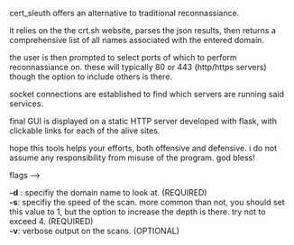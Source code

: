 cert_sleuth offers an alternative to traditional reconnassiance. 

it relies on the the crt.sh website, parses the json results, then returns a comprehensive list of all names associated with the entered domain. 

the user is then prompted to select ports of which to perform reconnassiance on. these will typically 80 or 443 (http/https servers) though the option to include others is there. 

socket connections are established to find which servers are running said services.

final GUI is displayed on a static HTTP server developed with flask, with clickable links for each of the alive sites.

hope this tools helps your efforts, both offensive and defensive. i do not assume any responsibility from misuse of the program. god bless! 

flags -->  

**-d** : specifiy the domain name to look at. (REQUIRED)  
**-s**: specifiy the speed of the scan. more common than not, you should set this value to 1, but the option to increase the depth is there. try not to exceed 4. (REQUIRED)  
**-v**: verbose output on the scans. (OPTIONAL)  

